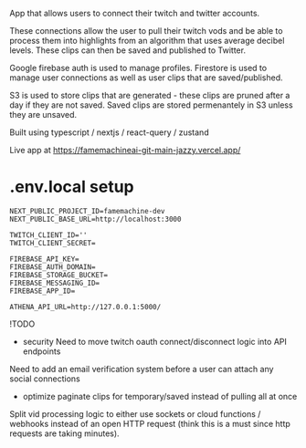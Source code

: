 App that allows users to connect their twitch and twitter accounts.

These connections allow the user to pull their twitch vods and be able to process them into highlights from an algorithm that uses average decibel levels. These clips can then be saved and published to Twitter.

Google firebase auth is used to manage profiles. Firestore is used to manage user connections as well as user clips that are saved/published.

S3 is used to store clips that are generated - these clips are pruned after a day if they are not saved. Saved clips are stored permenantely in S3 unless they are unsaved. 

Built using typescript / nextjs / react-query / zustand 

Live app at https://famemachineai-git-main-jazzy.vercel.app/

# .env.local setup
```
NEXT_PUBLIC_PROJECT_ID=famemachine-dev
NEXT_PUBLIC_BASE_URL=http://localhost:3000

TWITCH_CLIENT_ID=''
TWITCH_CLIENT_SECRET=

FIREBASE_API_KEY=
FIREBASE_AUTH_DOMAIN=
FIREBASE_STORAGE_BUCKET=
FIREBASE_MESSAGING_ID=
FIREBASE_APP_ID=

ATHENA_API_URL=http://127.0.0.1:5000/

```
!TODO
- security
Need to move twitch oauth connect/disconnect logic into API endpoints 

Need to add an email verification system before a user can attach any social connections
 
- optimize
paginate clips for temporary/saved instead of pulling all at once

Split vid processing logic to either use sockets or cloud functions / webhooks instead of an open HTTP request (think this is a must since http requests are taking minutes). 
